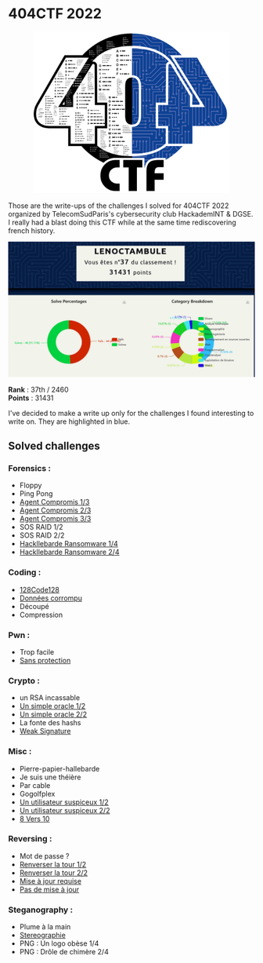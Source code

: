 # 404CTF 2022
<p align="center">
<img src="./pics/challenge%20404_LOGO-1.png" width="400"/>
</p>

Those are the write-ups of the challenges I solved for 404CTF 2022 organized by TelecomSudParis's cybersecurity club HackademINT & DGSE. I really had a blast doing this CTF while at the same time rediscovering french history.

![](./pics/classementfinal.PNG "")

**Rank** : 37th / 2460  
**Points** : 31431

I've decided to make a write up only for the challenges I found interesting to write on. They are highlighted in blue.

## Solved challenges

### Forensics :

* Floppy
* Ping Pong
* [Agent Compromis 1/3](https://github.com/lenoctambule/ctf-writeups/blob/main/404ctf/forensics/agent_compromis_1)
* [Agent Compromis 2/3](https://github.com/lenoctambule/ctf-writeups/blob/main/404ctf/forensics/agent_compromis_2)
* [Agent Compromis 3/3](https://github.com/lenoctambule/ctf-writeups/blob/main/404ctf/forensics/agent_compromis_3)
* SOS RAID 1/2
* SOS RAID 2/2
* [Hackllebarde Ransomware 1/4](https://github.com/lenoctambule/ctf-writeups/blob/main/404ctf/forensics/hackllebarde_1)
* [Hackllebarde Ransomware 2/4](https://github.com/lenoctambule/ctf-writeups/blob/main/404ctf/forensics/hackllebarde_1)

### Coding :

* [128Code128](https://github.com/lenoctambule/ctf-writeups/blob/main/404ctf/prog/128Code128/code128.md)
* [Données corrompu](https://github.com/lenoctambule/ctf-writeups/blob/main/404ctf/prog/corrompu/corrompu.md)
* Découpé
* Compression

### Pwn :

* Trop facile
* [Sans protection](https://github.com/lenoctambule/ctf-writeups/blob/main/404ctf/pwn/sans_protection/exploit.py)

### Crypto :

* un RSA incassable 
* [Un simple oracle 1/2](https://github.com/lenoctambule/ctf-writeups/blob/main/404ctf/crypto/oracle_1/oracle_1.md)
* [Un simple oracle 2/2](https://github.com/lenoctambule/ctf-writeups/blob/main/404ctf/crypto/oracle_2/oracle_2.md)
* La fonte des hashs
* [Weak Signature](https://github.com/lenoctambule/ctf-writeups/blob/main/404ctf/crypto/weak_signature/weak_signature.md) 

### Misc :

* Pierre-papier-hallebarde
* Je suis une théière
* Par cable
* Gogolfplex
* [Un utilisateur suspiceux 1/2](https://github.com/lenoctambule/ctf-writeups/blob/main/404ctf/misc/utilisateur_suspicieux/utilisateur.md)
* [Un utilisateur suspiceux 2/2](https://github.com/lenoctambule/ctf-writeups/blob/main/404ctf/misc/utilisateur_suspicieux/utilisateur.md)
* [8 Vers 10](https://github.com/lenoctambule/ctf-writeups/blob/main/404ctf/misc/8vers10/8vers10.md)

### Reversing : 

* Mot de passe ?
* [Renverser la tour 1/2](https://github.com/lenoctambule/ctf-writeups/blob/main/404ctf/reverse/tour_1)
* [Renverser la tour 2/2](https://github.com/lenoctambule/ctf-writeups/blob/main/404ctf/reverse/tour_2)
* [Mise à jour requise](https://github.com/lenoctambule/ctf-writeups/blob/main/404ctf/reverse/maj_requise)
* [Pas de mise à jour](https://github.com/lenoctambule/ctf-writeups/blob/main/404ctf/reverse/pas_de_maj)

### Steganography :

* Plume à la main 
* [Stereographie](https://github.com/lenoctambule/ctf-writeups/blob/main/404ctf/steg/stereographie/stereographie.md)
* PNG : Un logo obèse 1/4
* PNG : Drôle de chimère 2/4
